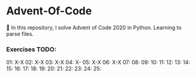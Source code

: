 # Advent-Of-Code
🎄 In this repository, I solve Advent of Code 2020 in Python. Learning to parse files.

### Exercises TODO:
01: X-X
02: X-X
03: X-X
04: X-
05: X-X
06: X-X
07:
08:
09:
10:
11:
12:
13:
14:
15:
16:
17:
18:
19:
20:
21:
22:
23:
24:
25: